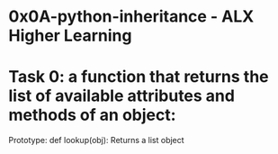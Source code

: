 # 0x0A-python-inheritance - ALX Higher Learning
# Task 0: a function that returns the list of available attributes and methods of an object:
Prototype: def lookup(obj):
Returns a list object
